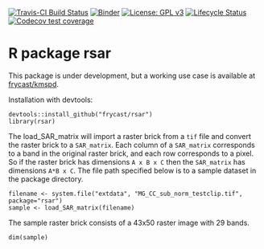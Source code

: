 <!-- badges: start -->
[![Travis-CI Build Status](https://travis-ci.org/frycast/rsar.svg?branch=master)](https://travis-ci.org/frycast/rsar) 
[![Binder](https://mybinder.org/badge_logo.svg)](https://mybinder.org/v2/gh/frycast/rsar/master?urlpath=rstudio) 
[![License: GPL v3](https://img.shields.io/badge/License-GPLv3-blue.svg)](https://www.gnu.org/licenses/gpl-3.0) 
[![Lifecycle Status](https://img.shields.io/badge/lifecycle-experimental-red.svg)](https://www.tidyverse.org/lifecycle/)
[![Codecov test coverage](https://codecov.io/gh/frycast/rsar/branch/master/graph/badge.svg)](https://codecov.io/gh/frycast/rsar?branch=master)
<!-- badges: end -->


# R package rsar

This package is under development, but a working use case is available at [frycast/kmspd](https://github.com/frycast/kmspd).

Installation with devtools:
```{r}
devtools::install_github("frycast/rsar")
library(rsar)
```

The load_SAR_matrix will import a raster brick from a `tif` file and
convert the raster brick to a `SAR_matrix`. Each column of a `SAR_matrix` 
corresponds to a band in the original raster brick, and each row 
corresponds to a pixel. So if the raster brick has dimensions `A x B x C`
then the `SAR_matrix` has dimensions `A*B x C`.
The file path specified below is to a sample dataset in the package directory.
```{r}
filename <- system.file("extdata", "MG_CC_sub_norm_testclip.tif", package="rsar")
sample <- load_SAR_matrix(filename)
```

The sample raster brick consists of a 43x50 raster image with 29 bands.
```{r}
dim(sample)
```


